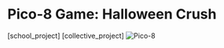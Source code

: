 # Pico-8 Game: Halloween Crush
[school_project] [collective_project]
![Pico-8](https://www.lexaloffle.com/bbs/?tid=54887)

